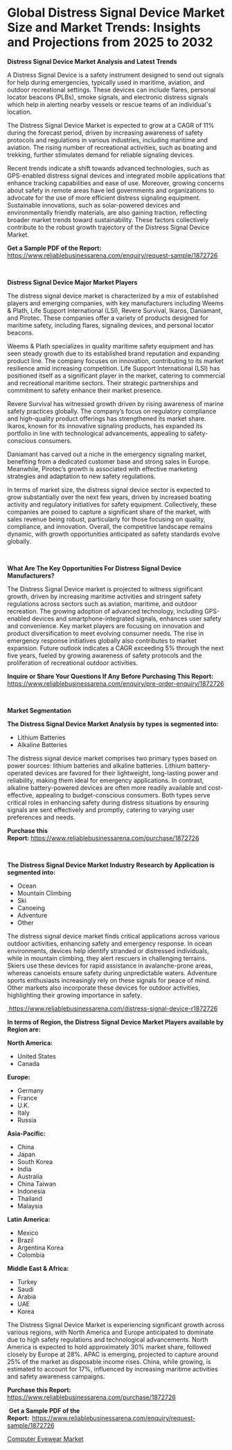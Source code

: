 <p><h1>Global Distress Signal Device Market Size and Market Trends: Insights and Projections from 2025 to 2032</h1></p><p><strong>Distress Signal Device Market Analysis and Latest Trends</strong></p>
<p><p>A Distress Signal Device is a safety instrument designed to send out signals for help during emergencies, typically used in maritime, aviation, and outdoor recreational settings. These devices can include flares, personal locator beacons (PLBs), smoke signals, and electronic distress signals which help in alerting nearby vessels or rescue teams of an individual's location.</p><p>The Distress Signal Device Market is expected to grow at a CAGR of 11% during the forecast period, driven by increasing awareness of safety protocols and regulations in various industries, including maritime and aviation. The rising number of recreational activities, such as boating and trekking, further stimulates demand for reliable signaling devices. </p><p>Recent trends indicate a shift towards advanced technologies, such as GPS-enabled distress signal devices and integrated mobile applications that enhance tracking capabilities and ease of use. Moreover, growing concerns about safety in remote areas have led governments and organizations to advocate for the use of more efficient distress signaling equipment. Sustainable innovations, such as solar-powered devices and environmentally friendly materials, are also gaining traction, reflecting broader market trends toward sustainability. These factors collectively contribute to the robust growth trajectory of the Distress Signal Device Market.</p></p>
<p><strong>Get a Sample PDF of the Report:&nbsp;</strong> <a href="https://www.reliablebusinessarena.com/enquiry/request-sample/1872726?utm_campaign=1143&utm_medium=2&utm_source=Github&utm_content=ia&utm_term=05022025&utm_id=distress-signal-device">https://www.reliablebusinessarena.com/enquiry/request-sample/1872726</a></p>
<p>&nbsp;</p>
<p><strong>Distress Signal Device Major Market Players</strong></p>
<p><p>The distress signal device market is characterized by a mix of established players and emerging companies, with key manufacturers including Weems & Plath, Life Support International (LSI), Revere Survival, Ikaros, Daniamant, and Pirotec. These companies offer a variety of products designed for maritime safety, including flares, signaling devices, and personal locator beacons.</p><p>Weems & Plath specializes in quality maritime safety equipment and has seen steady growth due to its established brand reputation and expanding product line. The company focuses on innovation, contributing to its market resilience amid increasing competition. Life Support International (LSI) has positioned itself as a significant player in the market, catering to commercial and recreational maritime sectors. Their strategic partnerships and commitment to safety enhance their market presence.</p><p>Revere Survival has witnessed growth driven by rising awareness of marine safety practices globally. The company’s focus on regulatory compliance and high-quality product offerings has strengthened its market share. Ikaros, known for its innovative signaling products, has expanded its portfolio in line with technological advancements, appealing to safety-conscious consumers.</p><p>Daniamant has carved out a niche in the emergency signaling market, benefiting from a dedicated customer base and strong sales in Europe. Meanwhile, Pirotec’s growth is associated with effective marketing strategies and adaptation to new safety regulations.</p><p>In terms of market size, the distress signal device sector is expected to grow substantially over the next few years, driven by increased boating activity and regulatory initiatives for safety equipment. Collectively, these companies are poised to capture a significant share of the market, with sales revenue being robust, particularly for those focusing on quality, compliance, and innovation. Overall, the competitive landscape remains dynamic, with growth opportunities anticipated as safety standards evolve globally.</p></p>
<p>&nbsp;</p>
<p><strong>What Are The Key Opportunities For Distress Signal Device Manufacturers?</strong></p>
<p><p>The Distress Signal Device market is projected to witness significant growth, driven by increasing maritime activities and stringent safety regulations across sectors such as aviation, maritime, and outdoor recreation. The growing adoption of advanced technology, including GPS-enabled devices and smartphone-integrated signals, enhances user safety and convenience. Key market players are focusing on innovation and product diversification to meet evolving consumer needs. The rise in emergency response initiatives globally also contributes to market expansion. Future outlook indicates a CAGR exceeding 5% through the next five years, fueled by growing awareness of safety protocols and the proliferation of recreational outdoor activities.</p></p>
<p><strong>Inquire or Share Your Questions If Any Before Purchasing This Report:</strong> <a href="https://www.reliablebusinessarena.com/enquiry/pre-order-enquiry/1872726?utm_campaign=1143&utm_medium=2&utm_source=Github&utm_content=ia&utm_term=05022025&utm_id=distress-signal-device">https://www.reliablebusinessarena.com/enquiry/pre-order-enquiry/1872726</a></p>
<p>&nbsp;</p>
<p><strong>Market Segmentation</strong></p>
<p><strong>The Distress Signal Device Market Analysis by types is segmented into:</strong></p>
<p><ul><li>Lithium Batteries</li><li>Alkaline Batteries</li></ul></p>
<p><p>The distress signal device market comprises two primary types based on power sources: lithium batteries and alkaline batteries. Lithium battery-operated devices are favored for their lightweight, long-lasting power and reliability, making them ideal for emergency applications. In contrast, alkaline battery-powered devices are often more readily available and cost-effective, appealing to budget-conscious consumers. Both types serve critical roles in enhancing safety during distress situations by ensuring signals are sent effectively and promptly, catering to varying user preferences and needs.</p></p>
<p><strong>Purchase this Report:&nbsp;</strong><a href="https://www.reliablebusinessarena.com/purchase/1872726?utm_campaign=1143&utm_medium=2&utm_source=Github&utm_content=ia&utm_term=05022025&utm_id=distress-signal-device">https://www.reliablebusinessarena.com/purchase/1872726</a></p>
<p>&nbsp;</p>
<p><strong>The Distress Signal Device Market Industry Research by Application is segmented into:</strong></p>
<p><ul><li>Ocean</li><li>Mountain Climbing</li><li>Ski</li><li>Canoeing</li><li>Adventure</li><li>Other</li></ul></p>
<p><p>The distress signal device market finds critical applications across various outdoor activities, enhancing safety and emergency response. In ocean environments, devices help identify stranded or distressed individuals, while in mountain climbing, they alert rescuers in challenging terrains. Skiers use these devices for rapid assistance in avalanche-prone areas, whereas canoeists ensure safety during unpredictable waters. Adventure sports enthusiasts increasingly rely on these signals for peace of mind. Other markets also incorporate these devices for outdoor activities, highlighting their growing importance in safety.</p></p>
<p><a href="https://www.reliablebusinessarena.com/distress-signal-device-r1872726?utm_campaign=1143&utm_medium=2&utm_source=Github&utm_content=ia&utm_term=05022025&utm_id=distress-signal-device">&nbsp;https://www.reliablebusinessarena.com/distress-signal-device-r1872726</a></p>
<p><strong>In terms of Region, the Distress Signal Device Market Players available by Region are:</strong></p>
<p>
    <p> <strong> North America: </strong>
        <ul>
            <li>United States</li>
            <li>Canada</li>
        </ul>
        </p> 
    <p> <strong> Europe: </strong>
        <ul>
            <li>Germany</li>
            <li>France</li>
            <li>U.K.</li>
            <li>Italy</li>
            <li>Russia</li>
        </ul>
        </p> 
    <p> <strong> Asia-Pacific: </strong>
        <ul>
            <li>China</li>
            <li>Japan</li>
            <li>South Korea</li>
            <li>India</li>
            <li>Australia</li>
            <li>China Taiwan</li>
            <li>Indonesia</li>
            <li>Thailand</li>
            <li>Malaysia</li>
        </ul>
        </p> 
    <p> <strong> Latin America: </strong>
        <ul>
            <li>Mexico</li>
            <li>Brazil</li>
            <li>Argentina Korea</li>
            <li>Colombia</li>
        </ul>
        </p> 
    <p> <strong> Middle East & Africa: </strong>
        <ul>
            <li>Turkey</li>
            <li>Saudi</li>
            <li>Arabia</li>
            <li>UAE</li>
            <li>Korea</li>
        </ul>
    </p>
    </p>
<p><p>The Distress Signal Device Market is experiencing significant growth across various regions, with North America and Europe anticipated to dominate due to high safety regulations and technological advancements. North America is expected to hold approximately 30% market share, followed closely by Europe at 28%. APAC is emerging, projected to capture around 25% of the market as disposable income rises. China, while growing, is estimated to account for 17%, influenced by increasing maritime activities and safety awareness campaigns.</p></p>
<p><strong>Purchase this Report: </strong><a href="https://www.reliablebusinessarena.com/purchase/1872726?utm_campaign=1143&utm_medium=2&utm_source=Github&utm_content=ia&utm_term=05022025&utm_id=distress-signal-device">https://www.reliablebusinessarena.com/purchase/1872726</a></p>
<p>&nbsp;<strong>Get a Sample PDF of the Report:&nbsp;&nbsp;</strong><a href="https://www.reliablebusinessarena.com/enquiry/request-sample/1872726?utm_campaign=1143&utm_medium=2&utm_source=Github&utm_content=ia&utm_term=05022025&utm_id=distress-signal-device">https://www.reliablebusinessarena.com/enquiry/request-sample/1872726</a></p>
<p><strong></strong></p>
<p><p><a href="https://github.com/lashaunm5st/Market-Research-Report-List-1/blob/main/computer-eyewear-market.md?utm_campaign=1143&utm_medium=2&utm_source=Github&utm_content=ia&utm_term=05022025&utm_id=distress-signal-device">Computer Eyewear Market</a></p></p>
